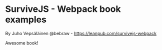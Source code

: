 # SurviveJS - Webpack book examples

By Juho Vepsäläinen @bebraw - https://leanpub.com/survivejs-webpack

Awesome book!
